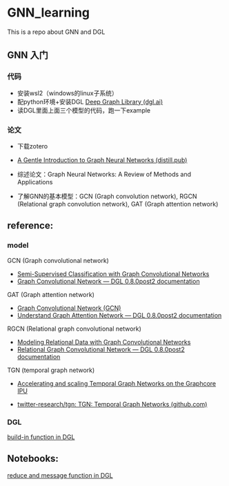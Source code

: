 # GNN_learning

This is a repo about GNN and DGL

## GNN 入门

### 代码

* 安装wsl2（windows的linux子系统）
* 配python环境+安装DGL [Deep Graph Library (dgl.ai)](https://www.dgl.ai/)
* 读DGL里面上面三个模型的代码，跑一下example

### 论文

* 下载zotero
* [A Gentle Introduction to Graph Neural Networks (distill.pub)](https://distill.pub/2021/gnn-intro/)

* 综述论文：Graph Neural Networks: A Review of Methods and Applications
* 了解GNN的基本模型：GCN (Graph convolution network), RGCN (Relational graph convolution network), GAT (Graph attention network)

## reference:

### model
GCN (Graph convolutional network)

* [Semi-Supervised Classification with Graph Convolutional Networks](https://arxiv.org/pdf/1609.02907.pdf)
* [Graph Convolutional Network — DGL 0.8.0post2 documentation](https://docs.dgl.ai/tutorials/models/1_gnn/1_gcn.html)

GAT (Graph attention network)

* [Graph Convolutional Network (GCN)](https://arxiv.org/abs/1609.02907)
* [Understand Graph Attention Network — DGL 0.8.0post2 documentation](https://docs.dgl.ai/tutorials/models/1_gnn/9_gat.html)

RGCN (Relational graph convolutional network)

* [Modeling Relational Data with Graph Convolutional Networks](https://arxiv.org/pdf/1703.06103.pdf)
* [Relational Graph Convolutional Network — DGL 0.8.0post2 documentation](https://docs.dgl.ai/tutorials/models/1_gnn/4_rgcn.html)

TGN (temporal graph network)

* [Accelerating and scaling Temporal Graph Networks on the Graphcore IPU](https://www.handla.it/accelerating-and-scaling-temporal-graph-networks-on-the-graphcore-ipu-by-michael-bronstein-jun-2022/)

* [twitter-research/tgn: TGN: Temporal Graph Networks (github.com)](https://github.com/twitter-research/tgn)

### DGL 

[build-in function in DGL](https://docs.dgl.ai/api/python/dgl.function.html)


## Notebooks:
[reduce and message function in DGL](Notes/reduce&message.md)
